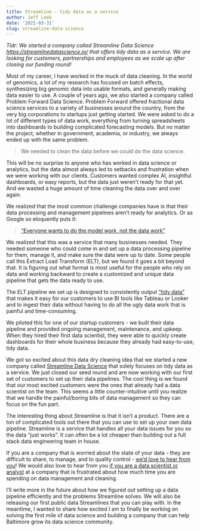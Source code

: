 ```yaml
---
title: Streamline - tidy data as a service
author: Jeff Leek
date: '2021-03-31'
slug: streamline-data-science
---
```



_Tldr: We started a company called Streamline Data Science https://streamlinedatascience.io/ that offers tidy data as a service. We are looking for customers, partnerships and employees as we scale up after closing our funding round!_ 

Most of my career, I have worked in the muck of data cleaning. In the world of genomics, a lot of my research has focused on batch effects, synthesizing big genomic data into usable formats, and generally making data easier to use. A couple of years ago, we also started a company called Problem Forward Data Science. Problem Forward offered fractional data science services to a variety of businesses around the country, from the very big corporations to startups just getting started. We were asked to do a lot of different types of data work, everything from turning spreadsheets into dashboards to building complicated forecasting models. But no matter the project, whether in government, academia, or industry, we always ended up with the same problem.

> We needed to clean the data before we could do the data science. 

This will be no surprise to anyone who has worked in data science or analytics, but the data almost always led to setbacks and frustration when we were working with our clients. Customers wanted complex AI, insightful dashboards, or easy reports, but the data just weren’t ready for that yet. And we wasted a huge amount of time cleaning the data over and over again.

We realized that the most common challenge companies have is that their data processing and management pipelines aren’t ready for analytics. Or as Google so eloquently puts it:

> [“Everyone wants to do the model work, not the data work”](https://research.google/pubs/pub49953/)

We realized that this was a service that many businesses needed. They needed someone who could come in and set up a data processing pipeline for them, manage it, and make sure the data were up to date. Some people call this Extract Load Transform (ELT), but we found it goes a bit beyond that. It is figuring out what format is most useful for the people who rely on data and working backward to create a customized and unique data pipeline that gets the data ready to use.

The ELT pipeline we set up is designed to consistently output [“tidy data”](https://vita.had.co.nz/papers/tidy-data.pdf) that makes it easy for our customers to use BI tools like Tableau or Looker and to ingest their data without having to do all the ugly data work that is painful and time-consuming. 

We piloted this for one of our startup customers - we built their data pipeline and provided ongoing management, maintenance, and upkeep. When they hired their first data scientist, they were able to quickly create dashboards for their whole business because they already had easy-to-use, tidy data. 

We got so excited about this data dry cleaning idea that we started a new company called [Streamline Data Science](https://streamlinedatascience.io/) that solely focuses on tidy data as a service. We just closed our seed round and are now working with our first set of customers to set up their data pipelines. The cool thing is we found that our most excited customers were the ones that already had a data scientist on the team. This seems a little counter-intuitive until you realize that we handle the painful/boring bits of data management so they can focus on the fun part. 

The interesting thing about Streamline is that it isn’t a product. There are a ton of complicated tools out there that you can use to set up your own data pipeline. Streamline is a service that handles all your data issues for you so the data “just works”. It can often be a lot cheaper than building out a full stack data engineering team in house. 

If you are a company that is worried about the state of your data - they are difficult to share, to manage, and to quality control - [we’d love to hear from you](https://streamlinedatascience.io/data-consumers)! We would also love to hear from you [if you are a data scientist or analyst](https://streamlinedatascience.io/data-professionals) at a company that is frustrated about how much time you are spending on data management and cleaning.

I’ll write more in the future about how we figured out setting up a data pipeline efficiently and the problems Streamline solves. We will also be releasing our first public data Streamlines that you can play with. In the meantime, I wanted to share how excited I am to finally be working on solving the first mile of data science and building a company that can help Baltimore grow its data science community. 

